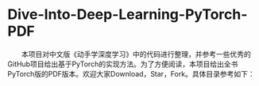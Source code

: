 # Dive-Into-Deep-Learning-PyTorch-PDF
&emsp;&emsp;本项目对中文版《动手学深度学习》中的代码进行整理，并参考一些优秀的GitHub项目给出基于PyTorch的实现方法。为了方便阅读，本项目给出全书PyTorch版的PDF版本。欢迎大家Download，Star，Fork。具体目录参考如下：

